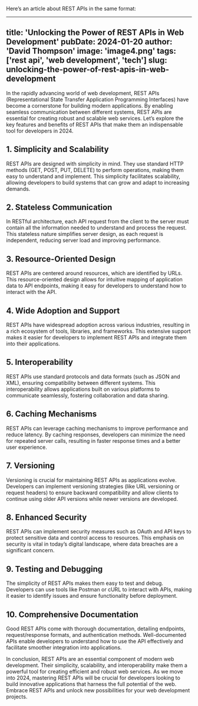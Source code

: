 Here’s an article about REST APIs in the same format:

---
title: 'Unlocking the Power of REST APIs in Web Development'
pubDate: 2024-01-20
author: 'David Thompson'
image: 'image4.png'
tags: ['rest api', 'web development', 'tech']
slug: unlocking-the-power-of-rest-apis-in-web-development
---

In the rapidly advancing world of web development, REST APIs (Representational State Transfer Application Programming Interfaces) have become a cornerstone for building modern applications. By enabling seamless communication between different systems, REST APIs are essential for creating robust and scalable web services. Let’s explore the key features and benefits of REST APIs that make them an indispensable tool for developers in 2024.

## **1. Simplicity and Scalability**

REST APIs are designed with simplicity in mind. They use standard HTTP methods (GET, POST, PUT, DELETE) to perform operations, making them easy to understand and implement. This simplicity facilitates scalability, allowing developers to build systems that can grow and adapt to increasing demands.

## **2. Stateless Communication**

In RESTful architecture, each API request from the client to the server must contain all the information needed to understand and process the request. This stateless nature simplifies server design, as each request is independent, reducing server load and improving performance.

## **3. Resource-Oriented Design**

REST APIs are centered around resources, which are identified by URLs. This resource-oriented design allows for intuitive mapping of application data to API endpoints, making it easy for developers to understand how to interact with the API.

## **4. Wide Adoption and Support**

REST APIs have widespread adoption across various industries, resulting in a rich ecosystem of tools, libraries, and frameworks. This extensive support makes it easier for developers to implement REST APIs and integrate them into their applications.

## **5. Interoperability**

REST APIs use standard protocols and data formats (such as JSON and XML), ensuring compatibility between different systems. This interoperability allows applications built on various platforms to communicate seamlessly, fostering collaboration and data sharing.

## **6. Caching Mechanisms**

REST APIs can leverage caching mechanisms to improve performance and reduce latency. By caching responses, developers can minimize the need for repeated server calls, resulting in faster response times and a better user experience.

## **7. Versioning**

Versioning is crucial for maintaining REST APIs as applications evolve. Developers can implement versioning strategies (like URL versioning or request headers) to ensure backward compatibility and allow clients to continue using older API versions while newer versions are developed.

## **8. Enhanced Security**

REST APIs can implement security measures such as OAuth and API keys to protect sensitive data and control access to resources. This emphasis on security is vital in today’s digital landscape, where data breaches are a significant concern.

## **9. Testing and Debugging**

The simplicity of REST APIs makes them easy to test and debug. Developers can use tools like Postman or cURL to interact with APIs, making it easier to identify issues and ensure functionality before deployment.

## **10. Comprehensive Documentation**

Good REST APIs come with thorough documentation, detailing endpoints, request/response formats, and authentication methods. Well-documented APIs enable developers to understand how to use the API effectively and facilitate smoother integration into applications.

In conclusion, REST APIs are an essential component of modern web development. Their simplicity, scalability, and interoperability make them a powerful tool for creating efficient and robust web services. As we move into 2024, mastering REST APIs will be crucial for developers looking to build innovative applications that harness the full potential of the web. Embrace REST APIs and unlock new possibilities for your web development projects.